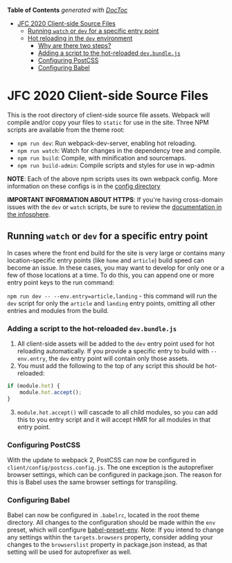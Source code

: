 <!-- START doctoc generated TOC please keep comment here to allow auto update -->
<!-- DON'T EDIT THIS SECTION, INSTEAD RE-RUN doctoc TO UPDATE -->
**Table of Contents**  *generated with [DocToc](https://github.com/thlorenz/doctoc)*

- [JFC 2020 Client-side Source Files](#jfc-2020-client-side-source-files)
  - [Running `watch` or `dev` for a specific entry point](#running-watch-or-dev-for-a-specific-entry-point)
  - [Hot reloading in the `dev` environment](#hot-reloading-in-the-dev-environment)
    - [Why are there two steps?](#why-are-there-two-steps)
    - [Adding a script to the hot-reloaded `dev.bundle.js`](#adding-a-script-to-the-hot-reloaded-devbundlejs)
    - [Configuring PostCSS](#configuring-postcss)
    - [Configuring Babel](#configuring-babel)

<!-- END doctoc generated TOC please keep comment here to allow auto update -->

# JFC 2020 Client-side Source Files

This is the root directory of client-side source file assets. Webpack will compile and/or copy your files to `static` for use in the site. Three NPM scripts are available from the theme root:

* `npm run dev`: Run webpack-dev-server, enabling hot reloading.
* `npm run watch`: Watch for changes in the dependency tree and compile.
* `npm run build`: Compile, with minification and sourcemaps.
* `npm run build-admin`: Compile scripts and styles for use in wp-admin

**NOTE**: Each of the above npm scripts uses its own webpack config. More information on these configs is in the [config directory](client/config/README.md)

**IMPORTANT INFORMATION ABOUT HTTPS**: If you're having cross-domain issues with the `dev` or `watch` scripts, be sure to review the [documentation in the infosphere](https://infosphere.alley.ws/production/local-development/https-with-webpack.html).

## Running `watch` or `dev` for a specific entry point

In cases where the front end build for the site is very large or contains many location-specific entry points (like `home` and `article`) build speed can become an issue. In these cases, you may want to develop for only one or a few of those locations at a time. To do this, you can append one or more entry point keys to the run command:

`npm run dev -- --env.entry=article,landing` - this command will run the `dev` script for only the `article` and `landing` entry points, omitting all other entries and modules from the build.

### Adding a script to the hot-reloaded `dev.bundle.js`

1. All client-side assets will be added to the `dev` entry point used for hot reloading automatically. If you provide a specific entry to build with `--env.entry`, the `dev` entry point will contain only those assets.
2. You must add the following to the top of any script this should be hot-reloaded:
```js
if (module.hot) {
	module.hot.accept();
}
```
3. `module.hot.accept()` will cascade to all child modules, so you can add this to you entry script and it will accept HMR for all modules in that entry point.

### Configuring PostCSS

With the update to webpack 2, PostCSS can now be configured in `client/config/postcss.config.js`. The one exception is the autoprefixer browser settings, which can be configured in package.json. The reason for this is Babel uses the same browser settings for transpiling.

### Configuring Babel

Babel can now be configured in `.babelrc`, located in the root theme directory. All changes to the configuration should be made within the `env` preset, which will configure [babel-preset-env](https://github.com/babel/babel-preset-env). Note: If you intend to change any settings within the `targets.browsers` property, consider adding your changes to the `browserslist` property in package.json instead, as that setting will be used for autoprefixer as well.
